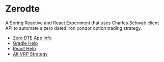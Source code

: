 # Zerodte

A Spring Reactive and React Experiment that uses Charles Schwab client API to automate 
a zero dated iron condor option trading strategy. 

* [Zero DTE App Info] 
* [Gradle Help]
* [React Help]
* [Alt VRP Strategy]



[Zero DTE App Info]: ./docs/ZeroDTE.md
[Gradle Help]: ./docs/Gradle.md
[React Help]: ./docs/React.md
[Alt VRP Strategy]: ./docs/VRP.md